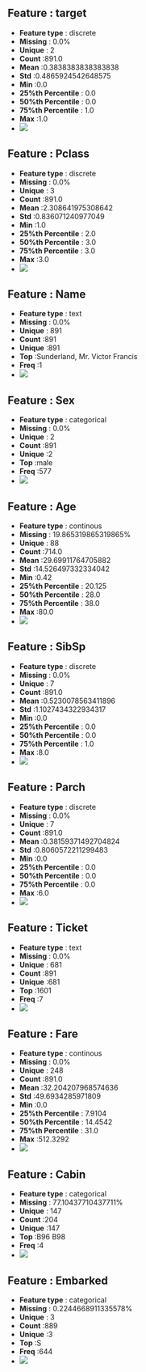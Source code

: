 ## Feature : target
- **Feature type** : discrete
- **Missing** : 0.0%
- **Unique** : 2
- **Count** :891.0
- **Mean** :0.3838383838383838
- **Std** :0.4865924542648575
- **Min** :0.0
- **25%th Percentile** : 0.0
- **50%th Percentile** : 0.0
- **75%th Percentile** : 1.0
- **Max** :1.0
- ![](target.png)
## Feature : Pclass
- **Feature type** : discrete
- **Missing** : 0.0%
- **Unique** : 3
- **Count** :891.0
- **Mean** :2.308641975308642
- **Std** :0.836071240977049
- **Min** :1.0
- **25%th Percentile** : 2.0
- **50%th Percentile** : 3.0
- **75%th Percentile** : 3.0
- **Max** :3.0
- ![](Pclass.png)
## Feature : Name
- **Feature type** : text
- **Missing** : 0.0%
- **Unique** : 891
- **Count** :891
- **Unique** :891
- **Top** :Sunderland, Mr. Victor Francis
- **Freq** :1
- ![](Name.png)
## Feature : Sex
- **Feature type** : categorical
- **Missing** : 0.0%
- **Unique** : 2
- **Count** :891
- **Unique** :2
- **Top** :male
- **Freq** :577
- ![](Sex.png)
## Feature : Age
- **Feature type** : continous
- **Missing** : 19.865319865319865%
- **Unique** : 88
- **Count** :714.0
- **Mean** :29.69911764705882
- **Std** :14.526497332334042
- **Min** :0.42
- **25%th Percentile** : 20.125
- **50%th Percentile** : 28.0
- **75%th Percentile** : 38.0
- **Max** :80.0
- ![](Age.png)
## Feature : SibSp
- **Feature type** : discrete
- **Missing** : 0.0%
- **Unique** : 7
- **Count** :891.0
- **Mean** :0.5230078563411896
- **Std** :1.1027434322934317
- **Min** :0.0
- **25%th Percentile** : 0.0
- **50%th Percentile** : 0.0
- **75%th Percentile** : 1.0
- **Max** :8.0
- ![](SibSp.png)
## Feature : Parch
- **Feature type** : discrete
- **Missing** : 0.0%
- **Unique** : 7
- **Count** :891.0
- **Mean** :0.38159371492704824
- **Std** :0.8060572211299483
- **Min** :0.0
- **25%th Percentile** : 0.0
- **50%th Percentile** : 0.0
- **75%th Percentile** : 0.0
- **Max** :6.0
- ![](Parch.png)
## Feature : Ticket
- **Feature type** : text
- **Missing** : 0.0%
- **Unique** : 681
- **Count** :891
- **Unique** :681
- **Top** :1601
- **Freq** :7
- ![](Ticket.png)
## Feature : Fare
- **Feature type** : continous
- **Missing** : 0.0%
- **Unique** : 248
- **Count** :891.0
- **Mean** :32.204207968574636
- **Std** :49.6934285971809
- **Min** :0.0
- **25%th Percentile** : 7.9104
- **50%th Percentile** : 14.4542
- **75%th Percentile** : 31.0
- **Max** :512.3292
- ![](Fare.png)
## Feature : Cabin
- **Feature type** : categorical
- **Missing** : 77.10437710437711%
- **Unique** : 147
- **Count** :204
- **Unique** :147
- **Top** :B96 B98
- **Freq** :4
- ![](Cabin.png)
## Feature : Embarked
- **Feature type** : categorical
- **Missing** : 0.2244668911335578%
- **Unique** : 3
- **Count** :889
- **Unique** :3
- **Top** :S
- **Freq** :644
- ![](Embarked.png)
